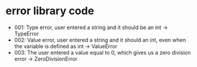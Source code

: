 # error library code

- 001: Type error, user entered a string and it should be an int -> TypeError
- 002: Value error, user entered a string and it should an int, even when the variable is defined as int -> ValueError
- 003: The user entered a value equal to 0, which gives us a zero division error -> ZeroDivisionError